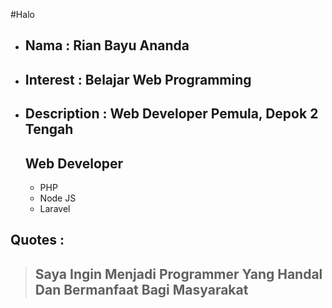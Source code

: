 #Halo
- ## Nama : Rian Bayu Ananda
- ## Interest : Belajar Web Programming
- ## Description : Web Developer Pemula, Depok 2 Tengah
    ## Web Developer
    - PHP
    - Node JS
    - Laravel

## Quotes :
> ## Saya Ingin Menjadi Programmer Yang Handal Dan Bermanfaat Bagi Masyarakat